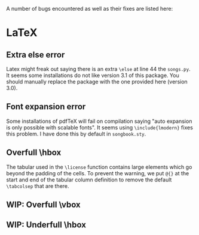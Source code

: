 A number of bugs encountered as well as their fixes are listed here:

# LaTeX
## Extra else error
Latex might freak out saying there is an extra `\else` at line 44 the `songs.py`. It seems some installations do not like version 3.1 of this package. You should manually replace the package with the one provided here (version 3.0).

## Font expansion error
Some installations of pdfTeX will fail on compilation saying "auto expansion is only possible with scalable fonts". It seems using `\include{lmodern}` fixes this problem. I have done this by default in `songbook.sty`.

## Overfull \hbox
The tabular used in the `\license` function contains large elements which go beyond the padding of the cells. To prevent the warning, we put `@{}` at the start and end of the tabular column definition to remove the default `\tabcolsep` that are there.

## WIP: Overfull \vbox

## WIP: Underfull \hbox